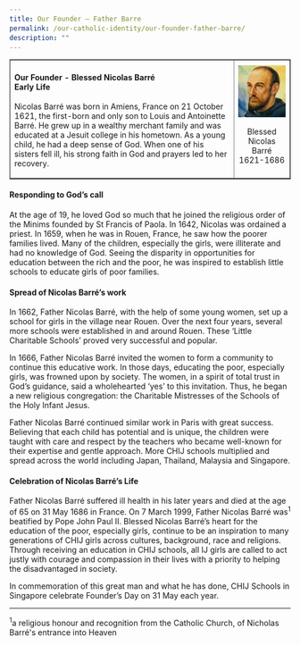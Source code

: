 ```yaml
---
title: Our Founder – Father Barre
permalink: /our-catholic-identity/our-founder-father-barre/
description: ""
---
```

<table style="border-collapse: collapse; width: 100%;" border="1">
<tbody>
<tr>
<td style="width: 80%;">
<h4><strong>Our Founder - Blessed Nicolas Barr&eacute;</strong><br /><strong>Early Life</strong></h4>
<p>Nicolas Barr&eacute; was born in Amiens, France on 21 October 1621, the first-born and only son to Louis and Antoinette Barr&eacute;. He grew up in a wealthy merchant family and was educated at a Jesuit college in his hometown. As a young child, he had a deep sense of God. When one of his sisters fell ill, his strong faith in God and prayers led to her recovery.</p>
</td>
<td style="width: 20%;">
<img src="/images/father.png">
<p style="text-align: center;">Blessed Nicolas Barr&eacute;<br>1621-1686</p>
</td>
</tr>
</tbody>
</table>
<h4><strong>Responding to God&rsquo;s call</strong></h4>
<p>At the age of 19, he loved God so much that he joined the religious order of the Minims founded by St Francis of Paola. In 1642, Nicolas was ordained a priest. In 1659, when he was in Rouen, France, he saw how the poorer families lived. Many of the children, especially the girls, were illiterate and had no knowledge of God. Seeing the disparity in opportunities for education between the rich and the poor, he was inspired to establish little schools to educate girls of poor families.</p>
<h4><strong>Spread of Nicolas Barr&eacute;&rsquo;s work</strong></h4>
<p>In 1662, Father Nicolas Barr&eacute;, with the help of some young women, set up a school for girls in the village near Rouen. Over the next four years, several more schools were established in and around Rouen. These &lsquo;Little Charitable Schools&rsquo; proved very successful and popular.</p>
<p>In 1666, Father Nicolas Barr&eacute; invited the women to form a community to continue this educative work. In those days, educating the poor, especially girls, was frowned upon by society. The women, in a spirit of total trust in God&rsquo;s guidance, said a wholehearted &lsquo;yes&rsquo; to this invitation. Thus, he began a new religious congregation: the Charitable Mistresses of the Schools of the Holy Infant Jesus.&nbsp;</p>
<p>Father Nicolas Barr&eacute; continued similar work in Paris with great success. Believing that each child has potential and is unique, the children were taught with care and respect by the teachers who became well-known for their expertise and gentle approach. More CHIJ schools multiplied and spread across the world including Japan, Thailand, Malaysia and Singapore.</p>
<h4><strong>Celebration of Nicolas Barr&eacute;&rsquo;s Life</strong></h4>
<p>Father Nicolas Barr&eacute; suffered ill health in his later years and died at the age of 65 on 31 May 1686 in France. On 7 March 1999, Father Nicolas Barr&eacute; was<sup>1</sup> beatified by Pope John Paul II. Blessed Nicolas Barr&eacute;&rsquo;s heart for the education of the poor, especially girls, continue to be an inspiration to many generations of CHIJ girls across cultures, background, race and religions. Through receiving an education in CHIJ schools, all IJ girls are called to act justly with courage and compassion in their lives with a priority to helping the disadvantaged in society.</p>
<p>In commemoration of this great man and what he has done, CHIJ Schools in Singapore celebrate Founder&rsquo;s Day on 31 May each year.</p>
<hr />
<p><sup>1</sup>a religious honour and recognition from the Catholic Church, of Nicholas Barr&eacute;'s entrance into Heaven</p>